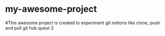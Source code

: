 # my-awesome-project
#This awesome project is created to experiment git notions like clone, push and pull
git hub quest 3
